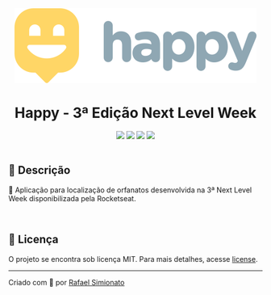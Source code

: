 <div align="center">
<img src='./public/images/logogit.svg'>
<h1>Happy - 3ª Edição Next Level Week</h1>

<img src="https://img.shields.io/github/repo-size/rafaasimi/happy-nextlevelweek">
<img src="https://img.shields.io/github/languages/count/rafaasimi/happy-nextlevelweek">
<img src="https://img.shields.io/github/last-commit/rafaasimi/happy-nextlevelweek">
<img src="https://img.shields.io/github/license/rafaasimi/happy-nextlevelweek">
</div>

<br>

## 🔖 Descrição
<p>🧒 Aplicação para localização de orfanatos desenvolvida na 3ª Next Level Week disponibilizada pela Rocketseat.</p>

<br>


## 📝 Licença
<p>O projeto se encontra sob licença MIT. Para mais detalhes, acesse <a href='LICENSE'>license<a>.</p>

---

<p>Criado com 💙 por <a href='https://github.com/rafaasimi/' target='_blank'>Rafael Simionato</a></p>
